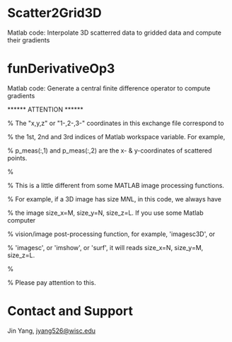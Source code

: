 # Scatter2Grid3D
Matlab code: Interpolate 3D scatterred data to gridded data and compute their gradients

# funDerivativeOp3
Matlab code: Generate a central finite difference operator to compute gradients

****** ATTENTION ****** <p>
% The "x,y,z" or "1-,2-,3-" coordinates in this exchange file correspond to <p>
% the 1st, 2nd and 3rd indices of Matlab workspace variable. For example, <p>
% p_meas(:,1) and p_meas(:,2) are the x- & y-coordinates of scattered points. <p>
% <p>
% This is a little different from some MATLAB image processing functions. <p>
% For example, if a 3D image has size M*N*L, in this code, we always have <p>
% the image size_x=M, size_y=N, size_z=L. If you use some Matlab computer <p>
% vision/image post-processing function, for example, 'imagesc3D', or <p>
% 'imagesc', or 'imshow', or 'surf', it will reads size_x=N, size_y=M, size_z=L.<p>
% <p>
% Please pay attention to this. <p>
  
# Contact and Support
Jin Yang, jyang526@wisc.edu
